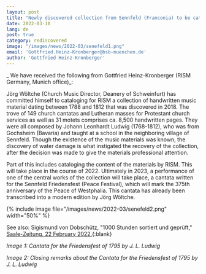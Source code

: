 ```yaml
---
layout: post
title: "Newly discovered collection from Sennfeld (Franconia) to be cataloged"
date: 2022-03-10
lang: de
post: true
category: rediscovered
image: "/images/news/2022-03/senefeld1.png"
email: 'Gottfried.Heinz-Kronberger@bsb-muenchen.de'
author: 'Gottfried Heinz-Kronberger'
---
```


_ We have received the following from Gottfried Heinz-Kronberger (RISM Germany, Munich office)_:

Jörg Wöltche (Church Music Director, Deanery of Schweinfurt) has committed himself to cataloging for RISM a collection of handwritten music material dating between 1788 and 1812 that was discovered in 2018. The trove of 149 church cantatas and Lutheran masses for Protestant church services as well as 31 motets comprises ca. 8,500 handwritten pages. They were all composed by Johann Leonhardt Ludwig (1768-1812), who was from Gochsheim (Bavaria) and taught at a school in the neighboring village of Sennfeld. Though the existence of the music materials was known, the discovery of water damage is what instigated the recovery of the collection, after the decision was made to give the materials professional attention.

Part of this includes cataloging the content of the materials by RISM. This will take place in the course of 2022. Ultimately in 2023, a performance of one of the central works of the collection will take place, a cantata written for the Sennfeld Friedensfest (Peace Festival), which will mark the 375th anniversary of the Peace of Westphalia. This cantata has already been transcribed into a modern edition by Jörg Wöltche.

{% include image file="/images/news/2022-03/senefeld2.png" width="50%" %} 

See also: Sigismund von Dobschütz, "1000 Stunden sortiert und geprüft," [Saale-Zeitung, 22 February 2022.](https://www.infranken.de/lk/bad-kissingen/1000-stunden-sortiert-und-geprueft-art-5396436){:blank}
 
_Image 1: Cantata for the Friedensfest of 1795 by J. L. Ludwig_

_Image 2: Closing remarks about the Cantata for the Friedensfest of 1795 by J. L. Ludwig_
